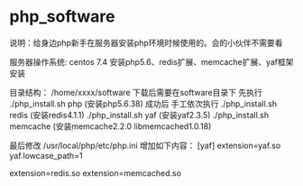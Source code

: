 # php_software

说明：给身边php新手在服务器安装php环境时候使用的。会的小伙伴不需要看

服务器操作系统: centos 7.4
安装php5.6、redis扩展、memcache扩展、yaf框架安装

目录结构：
/home/xxxx/software
下载后需要在software目录下
先执行 ./php_install.sh php   (安装php5.6.38)
成功后
手工依次执行
./php_install.sh redis   (安装redis4.1.1)
./php_install.sh yaf   (安装yaf2.3.5)
./php_install.sh memcache   (安装memcache2.2.0  libmemcached1.0.18)

最后修改
/usr/local/php/etc/php.ini
增加如下内容：
[yaf]
extension=yaf.so
yaf.lowcase_path=1

extension=redis.so
extension=memcached.so





